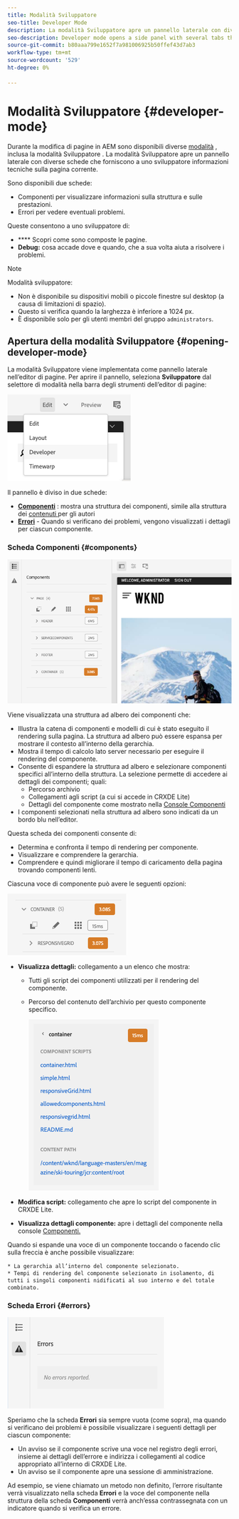 ```yaml
---
title: Modalità Sviluppatore
seo-title: Developer Mode
description: La modalità Sviluppatore apre un pannello laterale con diverse schede che forniscono a uno sviluppatore informazioni sulla pagina corrente
seo-description: Developer mode opens a side panel with several tabs that provide a developer with information about the current page
source-git-commit: b80aaa799e1652f7a981006925b50ffef43d7ab3
workflow-type: tm+mt
source-wordcount: '529'
ht-degree: 0%

---
```



# Modalità Sviluppatore {#developer-mode}

Durante la modifica di pagine in AEM sono disponibili diverse [modalità](/help/sites-cloud/authoring/fundamentals/environment-tools.md#page-modes) , inclusa la modalità Sviluppatore . La modalità Sviluppatore apre un pannello laterale con diverse schede che forniscono a uno sviluppatore informazioni tecniche sulla pagina corrente.

Sono disponibili due schede:

* **[](#components)** Componenti per visualizzare informazioni sulla struttura e sulle prestazioni.
* **[](#errors)** Errori per vedere eventuali problemi.

Queste consentono a uno sviluppatore di:

* **** Scopri come sono composte le pagine.
* **Debug:** cosa accade dove e quando, che a sua volta aiuta a risolvere i problemi.

>[!NOTE]
>
>Modalità sviluppatore:
>
>* Non è disponibile su dispositivi mobili o piccole finestre sul desktop (a causa di limitazioni di spazio).
>  * Questo si verifica quando la larghezza è inferiore a 1024 px.
>* È disponibile solo per gli utenti membri del gruppo `administrators`.


## Apertura della modalità Sviluppatore {#opening-developer-mode}

La modalità Sviluppatore viene implementata come pannello laterale nell’editor di pagine. Per aprire il pannello, seleziona **Sviluppatore** dal selettore di modalità nella barra degli strumenti dell’editor di pagine:

![Apertura della modalità sviluppatore](assets/developer-mode.png)

Il pannello è diviso in due schede:

* **[Componenti](#components)** : mostra una struttura dei componenti, simile alla struttura dei  [contenuti ](/help/sites-cloud/authoring/fundamentals/environment-tools.md#content-tree) per gli autori
* **[Errori](#errors)**  - Quando si verificano dei problemi, vengono visualizzati i dettagli per ciascun componente.

### Scheda Componenti {#components}

![Scheda Componenti](assets/developer-mode-components-tab.png)

Viene visualizzata una struttura ad albero dei componenti che:

* Illustra la catena di componenti e modelli di cui è stato eseguito il rendering sulla pagina. La struttura ad albero può essere espansa per mostrare il contesto all’interno della gerarchia.
* Mostra il tempo di calcolo lato server necessario per eseguire il rendering del componente.
* Consente di espandere la struttura ad albero e selezionare componenti specifici all’interno della struttura. La selezione permette di accedere ai dettagli dei componenti; quali:
   * Percorso archivio
   * Collegamenti agli script (a cui si accede in CRXDE Lite)
   * Dettagli del componente come mostrato nella [Console Componenti](/help/sites-cloud/authoring/features/components-console.md)
* I componenti selezionati nella struttura ad albero sono indicati da un bordo blu nell’editor.

Questa scheda dei componenti consente di:

* Determina e confronta il tempo di rendering per componente.
* Visualizzare e comprendere la gerarchia.
* Comprendere e quindi migliorare il tempo di caricamento della pagina trovando componenti lenti.

Ciascuna voce di componente può avere le seguenti opzioni:

![Esempio di componente in modalità Sviluppatore](assets/developer-mode-component-example.png)

* **Visualizza dettagli:**  collegamento a un elenco che mostra:
   * Tutti gli script dei componenti utilizzati per il rendering del componente.
   * Percorso del contenuto dell’archivio per questo componente specifico.

      ![Visualizza dettagli](assets/developer-mode-view-details.png)

* **Modifica script:** collegamento che apre lo script del componente in CRXDE Lite.

* **Visualizza dettagli componente:** apre i dettagli del componente nella console  [Componenti.](/help/sites-cloud/authoring/features/components-console.md)

Quando si espande una voce di un componente toccando o facendo clic sulla freccia è anche possibile visualizzare:

    * La gerarchia all’interno del componente selezionato.
    * Tempi di rendering del componente selezionato in isolamento, di tutti i singoli componenti nidificati al suo interno e del totale combinato.

### Scheda Errori {#errors}

![Scheda Errori](assets/developer-mode-errors-tab.png)

Speriamo che la scheda **Errori** sia sempre vuota (come sopra), ma quando si verificano dei problemi è possibile visualizzare i seguenti dettagli per ciascun componente:

* Un avviso se il componente scrive una voce nel registro degli errori, insieme ai dettagli dell’errore e indirizza i collegamenti al codice appropriato all’interno di CRXDE Lite.
* Un avviso se il componente apre una sessione di amministrazione.

Ad esempio, se viene chiamato un metodo non definito, l’errore risultante verrà visualizzato nella scheda **Errori** e la voce del componente nella struttura della scheda **Componenti** verrà anch’essa contrassegnata con un indicatore quando si verifica un errore.
